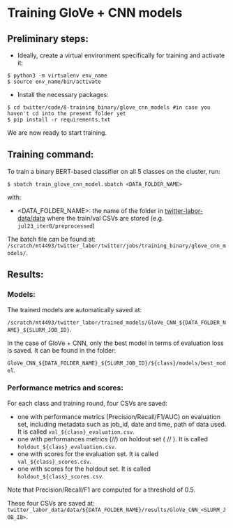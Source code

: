 # Training GloVe + CNN models

## Preliminary steps:

- Ideally, create a virtual environment specifically for training and activate it:

```
$ python3 -m virtualenv env_name
$ source env_name/bin/activate
```

- Install the necessary packages:
```
$ cd twitter/code/8-training_binary/glove_cnn_models #in case you haven't cd into the present folder yet
$ pip install -r requirements.txt
```

We are now ready to start training.

## Training command:


To train a binary BERT-based classifier on all 5 classes on the cluster, run:

`$ sbatch train_glove_cnn_model.sbatch <DATA_FOLDER_NAME> `

with:
- <DATA_FOLDER_NAME>: the name of the folder in [twitter-labor-data/data](https://github.com/manueltonneau/twitter-labor-data/tree/master/data) where the train/val CSVs are stored (e.g. `jul23_iter0/preprocessed`)

The batch file can be found at: `/scratch/mt4493/twitter_labor/twitter/jobs/training_binary/glove_cnn_models/`. 

## Results:

### Models:

The trained models are automatically saved at: 

`/scratch/mt4493/twitter_labor/trained_models/GloVe_CNN_${DATA_FOLDER_NAME}_${SLURM_JOB_ID}`.

In the case of GloVe + CNN, only the best model in terms of evaluation loss is saved. It can be found in the folder: 

`GloVe_CNN_${DATA_FOLDER_NAME}_${SLURM_JOB_ID}/${class}/models/best_model`. 

### Performance metrics and scores:

For each class and training round, four CSVs are saved:
- one with performance metrics (Precision/Recall/F1/AUC) on evaluation set, including metadata such as job_id, date and time, path of data used. It is called `val_${class}_evaluation.csv`. 
- one with performances metrics (//) on holdout set ( // ). It is called `holdout_${class}_evaluation.csv`. 
- one with scores for the evaluation set. It is called `val_${class}_scores.csv`. 
- one with scores for the holdout set. It is called `holdout_${class}_scores.csv`. 

Note that Precision/Recall/F1 are computed for a threshold of 0.5.

These four CSVs are saved at: `twitter_labor_data/data/${DATA_FOLDER_NAME}/results/GloVe_CNN_<SLURM_JOB_IB>`. 
